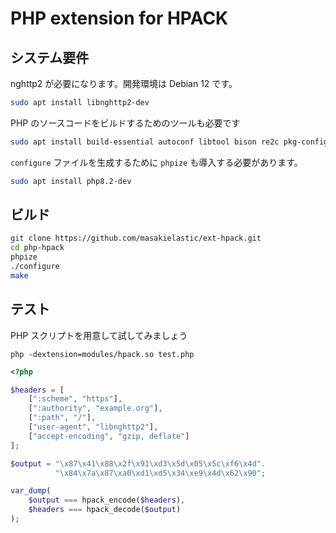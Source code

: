 # PHP extension for HPACK


## システム要件

nghttp2 が必要になります。開発環境は Debian 12 です。

```sh
sudo apt install libnghttp2-dev
```

PHP のソースコードをビルドするためのツールも必要です

```sh
sudo apt install build-essential autoconf libtool bison re2c pkg-config
```

`configure` ファイルを生成するために `phpize` も導入する必要があります。


```sh
sudo apt install php8.2-dev
```

## ビルド

```sh
git clone https://github.com/masakielastic/ext-hpack.git
cd php-hpack
phpize
./configure
make
```

## テスト

PHP スクリプトを用意して試してみましょう

```
php -dextension=modules/hpack.so test.php
```

```php
<?php

$headers = [
    [":scheme", "https"],
    [":authority", "example.org"],
    [":path", "/"],
    ["user-agent", "libnghttp2"],
    ["accept-encoding", "gzip, deflate"]
];

$output = "\x87\x41\x88\x2f\x91\xd3\x5d\x05\x5c\xf6\x4d".
          "\x84\x7a\x87\xa0\xd1\xd5\x34\xe9\x4d\x62\x90";

var_dump(
    $output === hpack_encode($headers),
    $headers === hpack_decode($output)
);
```
